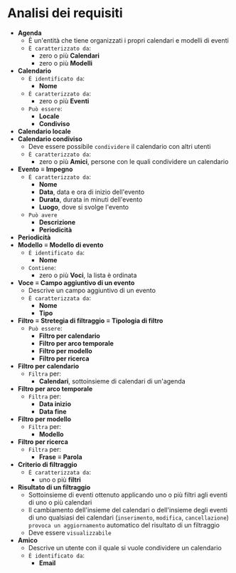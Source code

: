 Analisi dei requisiti
===
* **Agenda**
  * È un'entità che tiene organizzati i propri calendari e modelli di eventi
  * `È caratterizzato da`:
    * zero o più **Calendari**
    * zero o più **Modelli**
* **Calendario**
  * `È identificato da`:
    * **Nome**
  * `È caratterizzato da`:
    * zero o più **Eventi**
  * `Può essere`:
    * **Locale**
    * **Condiviso**
* **Calendario locale**
* **Calendario condiviso**
  * Deve essere possibile `condividere` il calendario con altri utenti 
  * `È caratterizzato da`:
    * zero o più **Amici**, persone con le quali condividere un calendario
* **Evento** ≡ **Impegno**
  * `È caratterizzato da`:
    * **Nome**
    * **Data**, data e ora di inizio dell'evento
    * **Durata**, durata in minuti dell'evento
    * **Luogo**, dove si svolge l'evento
  * `Può avere`
    * **Descrizione**
    * **Periodicità**
* **Periodicità**
* **Modello** ≡ **Modello di evento**
  * `È identificato da`:
    * **Nome**
  * `Contiene`:
    * zero o più **Voci**, la lista è ordinata
* **Voce** ≡ **Campo aggiuntivo di un evento**
  * Descrive un campo aggiuntivo di un evento 
  * `È caratterizzata da`:
    * **Nome**
    * **Tipo**
* **Filtro** ≡ **Stretegia di filtraggio** ≡ **Tipologia di filtro**
  * `Può essere`:
    * **Filtro per calendario**
    * **Filtro per arco temporale**
    * **Filtro per modello**
    * **Filtro per ricerca**
* **Filtro per calendario**
  * `Filtra` per:
    * **Calendari**, sottoinsieme di calendari di un'agenda
* **Filtro per arco temporale**
  * `Filtra` per:
    * **Data inizio**
    * **Data fine**
* **Filtro per modello**
  * `Filtra` per:
    * **Modello**
* **Filtro per ricerca**
  * `Filtra` per:
    * **Frase** ≡ **Parola**
* **Criterio di filtraggio**
  * `È caratterizzata da`:
    * uno o più **filtri**
* **Risultato di un filtraggio**
  * Sottoinsieme di eventi ottenuto applicando uno o più filtri agli eventi di uno o più calendari
  * Il cambiamento dell'insieme del calendari o dell'insieme degli eventi di uno qualsiasi dei calendari (`inserimento`, `modifica`, `cancellazione`) `provoca un aggiornamento` automatico del risultato di un filtraggio
  * Deve essere `visualizzabile`
* **Amico**
  * Descrive un utente con il quale si vuole condividere un calendario 
  * `È identificato da`:
    * **Email**
